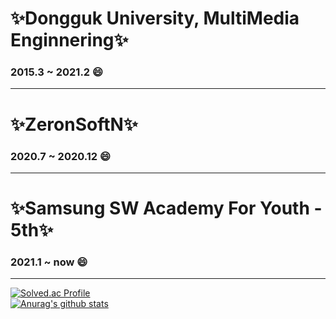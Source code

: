 <!--### Hi there 👋-->

<!--
**KingBlackCow/KingBlackCow** is a ✨ _special_ ✨ repository because its `README.md` (this file) appears on your GitHub profile.

Here are some ideas to get you started:

- 🔭 I’m currently working on ...
- 🌱 I’m currently learning ...
- 👯 I’m looking to collaborate on ...
- 🤔 I’m looking for help with ...
- 💬 Ask me about ...
- 📫 How to reach me: ...
- 😄 Pronouns: ...
- ⚡ Fun fact: ...
-->

#  ✨Dongguk University, MultiMedia Enginnering✨
  ###  2015.3 ~ 2021.2 😄
  ------------
#  ✨ZeronSoftN✨
  ###  2020.7 ~ 2020.12 😄
  ------------
#  ✨Samsung SW Academy For Youth - 5th✨
  ###  2021.1 ~ now 😄

------------

[![Solved.ac Profile](http://mazassumnida.wtf/api/v2/generate_badge?boj=sgs1159)](https://solved.ac/sgs1159/)<br>
[![Anurag's github stats](https://github-readme-stats.vercel.app/api?username=KingBlackCow)](https://github.com/anuraghazra/github-readme-stats)
  
